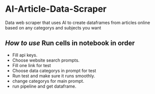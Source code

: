 # AI-Article-Data-Scraper
Data web scraper that uses AI to create dataframes from articles online based on any categorys and subjects you want

*How to use*
Run cells in notebook in order 
-
- Fill api keys.
- Choose website search prompts.
- Fill one link for test
- Choose data categorys in prompt for test
- Run test and make sure it runs smoothly.
- change categorys for main prompt.
- run pipeline and get dataframe.
